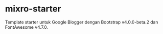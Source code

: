 # mixro-starter
Template starter untuk Google Blogger dengan Bootstrap v4.0.0-beta.2 dan FontAwesome v4.7.0.
